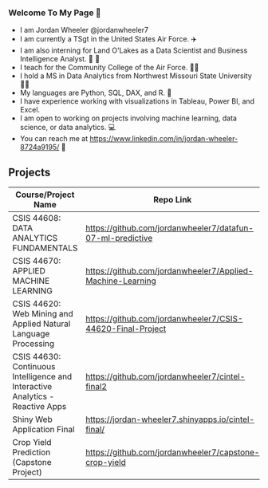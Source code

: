### Welcome To My Page 👋

- I am Jordan Wheeler @jordanwheeler7
- I am currently a TSgt in the United States Air Force. ✈️
- I am also interning for Land O'Lakes as a Data Scientist and Business Intelligence Analyst. :cow2:	:butter:	
- I teach for the Community College of the Air Force. 👨‍🏫
- I hold a MS in Data Analytics from Northwest Missouri State University🧑‍🎓
- My languages are Python, SQL, DAX, and R. 🌱
- I have experience working with visualizations in Tableau, Power BI, and Excel.
- I am open to working on projects involving machine learning, data science, or data analytics. 💻
- You can reach me at https://www.linkedin.com/in/jordan-wheeler-8724a9195/ 🔗

## Projects

| Course/Project Name | Repo Link |
|--------------|-----------|
|CSIS 44608: DATA ANALYTICS FUNDAMENTALS| https://github.com/jordanwheeler7/datafun-07-ml-predictive|
|CSIS 44670: APPLIED MACHINE LEARNING| https://github.com/jordanwheeler7/Applied-Machine-Learning|
|CSIS 44620: Web Mining and Applied Natural Language Processing| https://github.com/jordanwheeler7/CSIS-44620-Final-Project|
|CSIS 44630: Continuous Intelligence and Interactive Analytics - Reactive Apps| https://github.com/jordanwheeler7/cintel-final2|
|Shiny Web Application Final| https://jordan-wheeler7.shinyapps.io/cintel-final/|
| Crop Yield Prediction (Capstone Project) | https://github.com/jordanwheeler7/capstone-crop-yield |
